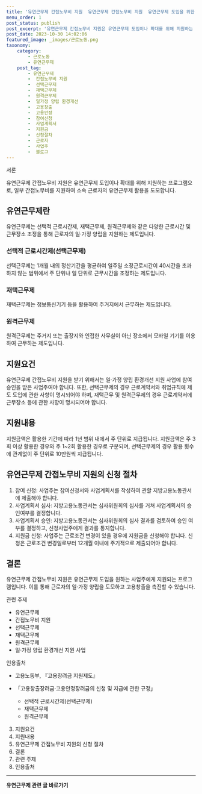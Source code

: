 ```yaml
---
title: '유연근무제 간접노무비 지원  유연근무제 간접노무비 지원  유연근무제 도입을 위한 지원 프로그램 개요'
menu_order: 1
post_status: publish
post_excerpt: '유연근무제 간접노무비 지원은 유연근무제 도입이나 확대를 위해 지원하는 프로그램으로, 일부 간접노무비를 지원하여 소속 근로자의 유연근무제 활용을 도모합니다.'
post_date: 2023-10-30 14:02:06
featured_image: _images/근로노동.png
taxonomy:
    category:
        - 근로노동
        - 유연근무제
    post_tag:
        - 유연근무제
        -  간접노무비 지원
        -  선택근무제
        -  재택근무제
        -  원격근무제
        -  일가정 양립 환경개선
        -  고용창출
        -  고용안정
        -  참여신청
        -  사업계획서
        -  지원금
        -  신청절차
        -  근로자
        -  사업주
        -  블로그
---
```



서론

유연근무제 간접노무비 지원은 유연근무제 도입이나 확대를 위해 지원하는 프로그램으로, 일부 간접노무비를 지원하여 소속 근로자의 유연근무제 활용을 도모합니다.

## 유연근무제란

유연근무제는 선택적 근로시간제, 재택근무제, 원격근무제와 같은 다양한 근로시간 및 근무장소 조정을 통해 근로자의 일·가정 양립을 지원하는 제도입니다.

### 선택적 근로시간제(선택근무제)

선택근무제는 1개월 내의 정산기간을 평균하여 일주일 소정근로시간이 40시간을 초과하지 않는 범위에서 주 단위나 일 단위로 근무시간을 조정하는 제도입니다.

### 재택근무제

재택근무제는 정보통신기기 등을 활용하여 주거지에서 근무하는 제도입니다.

### 원격근무제

원격근무제는 주거지 또는 출장지와 인접한 사무실이 아닌 장소에서 모바일 기기를 이용하여 근무하는 제도입니다.

## 지원요건

유연근무제 간접노무비 지원을 받기 위해서는 일·가정 양립 환경개선 지원 사업에 참여 승인을 받은 사업주여야 합니다. 또한, 선택근무제의 경우 근로계약서와 취업규칙에 제도 도입에 관한 사항이 명시되어야 하며, 재택근무 및 원격근무제의 경우 근로계약서에 근무장소 등에 관한 사항이 명시되어야 합니다.

## 지원내용

지원금액은 활용한 기간에 따라 1년 범위 내에서 주 단위로 지급됩니다. 지원금액은 주 3회 이상 활용한 경우와 주 1~2회 활용한 경우로 구분되며, 선택근무제의 경우 활용 횟수에 관계없이 주 단위로 10만원씩 지급됩니다.

## 유연근무제 간접노무비 지원의 신청 절차

1. 참여 신청: 사업주는 참여신청서와 사업계획서를 작성하여 관할 지방고용노동관서에 제출해야 합니다.
2. 사업계획서 심사: 지방고용노동관서는 심사위원회의 심사를 거쳐 사업계획서의 승인여부를 결정합니다.
3. 사업계획서 승인: 지방고용노동관서는 심사위원회의 심사 결과를 검토하여 승인 여부를 결정하고, 신청사업주에게 결과를 통지합니다.
4. 지원금 신청: 사업주는 근로조건 변경이 있을 경우에 지원금을 신청해야 합니다. 신청은 근로조건 변경일로부터 12개월 이내에 주기적으로 제출되어야 합니다.

## 결론

유연근무제 간접노무비 지원은 유연근무제 도입을 원하는 사업주에게 지원되는 프로그램입니다. 이를 통해 근로자의 일·가정 양립을 도모하고 고용창출을 촉진할 수 있습니다.

관련 주제

- 유연근무제
- 간접노무비 지원
- 선택근무제
- 재택근무제
- 원격근무제
- 일·가정 양립 환경개선 지원 사업

인용출처

- 고용노동부, 『고용장려금 지원제도』
- 「고용창출장려금·고용안정장려금의 신청 및 지급에 관한 규정」

   - 선택적 근로시간제(선택근무제)
   - 재택근무제
   - 원격근무제
3. 지원요건
4. 지원내용
5. 유연근무제 간접노무비 지원의 신청 절차
6. 결론
7. 관련 주제
8. 인용출처
<!-- wp:separator -->
<hr class="wp-block-separator has-alpha-channel-opacity"/>
<!-- /wp:separator -->

<!-- wp:group {"backgroundColor":"base","layout":{"type":"constrained"}} -->
<div class="wp-block-group has-base-background-color has-background"><!-- wp:paragraph {"align":"center","fontSize":"medium"} -->
<p class="has-text-align-center has-large-font-size"><strong>유연근무제 관련 글 바로가기</strong></p>
<!-- /wp:paragraph -->


<!-- wp:latest-posts
{"categories":[{"id":11200,"count":19,"description":"","link":"https://uknowlaw.com/category/%ec%9c%a0%ec%97%b0%ea%b7%bc%eb%ac%b4%ec%a0%9c/","name":"유연근무제","slug":"유연근무제","taxonomy":"category","parent":0,"meta":[],"_links":{"self":[{"href":"https://uknowlaw.com/wp-json/wp/v2/categories/11200"}],"collection":[{"href":"https://uknowlaw.com/wp-json/wp/v2/categories"}],"about":[{"href":"https://uknowlaw.com/wp-json/wp/v2/taxonomies/category"}],"wp:post_type":[{"href":"https://uknowlaw.com/wp-json/wp/v2/posts?categories=11200"}],"curies":[{"name":"wp","href":"https://api.w.org/{rel}","templated":true}]}}],"postsToShow":100,"excerptLength":28,"postLayout":"grid","columns":2,"featuredImageAlign":"left","featuredImageSizeSlug":"large","fontSize":18px} /--></div>
<!-- /wp:group -->